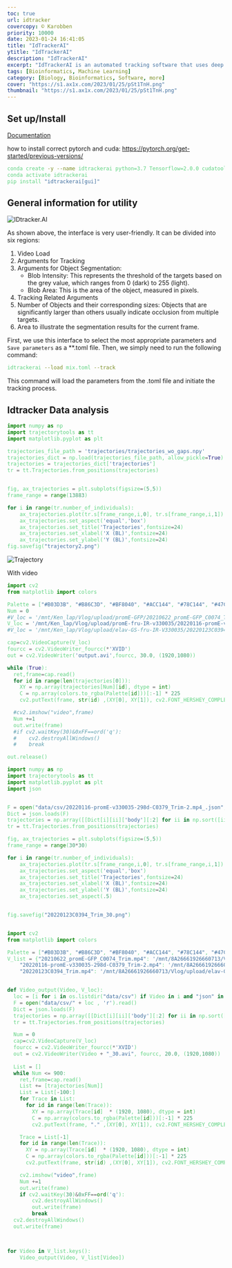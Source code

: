 ```yaml
---
toc: true
url: idtracker
covercopy: © Karobben
priority: 10000
date: 2023-01-24 16:41:05
title: "IdTrackerAI"
ytitle: "IdTrackerAI"
description: "IdTrackerAI"
excerpt: "IdTrackerAI is an automated tracking software that uses deep learning algorithms to track individual animals in videos, even in challenging conditions such as occlusions and interactions between animals. The software can be used to extract a variety of metrics, including animal trajectories, activity levels, and social behavior, making it a useful tool for behavioral research in fields such as ecology, neuroscience, and psychology. <a title='ChatGPT'>Who sad this?</a>"
tags: [Bioinformatics, Machine Learning]
category: [Biology, Bioinformatics, Software, more]
cover: "https://s1.ax1x.com/2023/01/25/pSt1TnH.png"
thumbnail: "https://s1.ax1x.com/2023/01/25/pSt1TnH.png"
---
```


## Set up/Install

[Documentation](https://idtracker.ai/en/latest/user_guide/installation.html)

how to install correct pytorch and cuda: https://pytorch.org/get-started/previous-versions/

```bash
conda create -y --name idtrackerai python=3.7 Tensorflow=2.0.0 cudatoolkit=11.3.1 pytorch=1.10.0
conda activate idtrackerai
pip install "idtrackerai[gui]"
```

## General information for utility

![IDtracker.AI](https://s1.ax1x.com/2023/06/28/pCwm69f.png)

As shown above, the interface is very user-friendly. It can be divided into six regions:

1. Video Load
2. Arguments for Tracking
3. Arguments for Object Segmentation:
    - Blob Intensity: This represents the threshold of the targets based on the grey value, which ranges from 0 (dark) to 255 (light).
    - Blob Area: This is the area of the object, measured in pixels.
4. Tracking Related Arguments
5. Number of Objects and their corresponding sizes: Objects that are significantly larger than others usually indicate occlusion from multiple targets.
6. Area to illustrate the segmentation results for the current frame.


First, we use this interface to select the most appropriate parameters and `Save parameters` as a **.toml file. Then, we simply need to run the following command:
```bash
idtrackerai --load mix.toml --track
```
This command will load the parameters from the .toml file and initiate the tracking process.



## Idtracker Data analysis

```python
import numpy as np
import trajectorytools as tt
import matplotlib.pyplot as plt

trajectories_file_path = 'trajectories/trajectories_wo_gaps.npy'
trajectories_dict = np.load(trajectories_file_path, allow_pickle=True).item()
trajectories = trajectories_dict['trajectories']
tr = tt.Trajectories.from_positions(trajectories)


fig, ax_trajectories = plt.subplots(figsize=(5,5))
frame_range = range(13883) 

for i in range(tr.number_of_individuals):
    ax_trajectories.plot(tr.s[frame_range,i,0], tr.s[frame_range,i,1])
    ax_trajectories.set_aspect('equal','box')
    ax_trajectories.set_title('Trajectories',fontsize=24)
    ax_trajectories.set_xlabel('X (BL)',fontsize=24)
    ax_trajectories.set_ylabel('Y (BL)',fontsize=24)
fig.savefig("trajectory2.png")
```


![Trajectory](https://s1.ax1x.com/2023/01/25/pSt1TnH.png)

With video

```python
import cv2
from matplotlib import colors

Palette = ["#B03D3B", "#B86C3D", "#BF8040", "#ACC144", "#78C144", "#47C291", "#478BC2", "#4760C2", "#574BC3", "#834BC3", "#C34BAB", "#C14465", "#DEB59C", "#D7DF9F", "#A7DF9F", "#9FDFD9", "#A3B3E0", "#D0A3E0", "#E2A7CD", "#361712", "#1A3913", "#132B39", "#2D1339", "#391330"]
Num = 0
#V_loc = '/mnt/Ken_lap/Vlog/upload/promE-GFP/20210622_promE-GFP_C0074_Trim.mp4'
V_loc = '/mnt/Ken_lap/Vlog/upload/promE-fru-IR-v330035/20220116-promE-v330035-298d-C0379_Trim-2.mp4'
#V_loc = '/mnt/Ken_lap/Vlog/upload/elav-GS-fru-IR-V330035/20220123C0394_Trim.mp4'

cap=cv2.VideoCapture(V_loc)
fourcc = cv2.VideoWriter_fourcc(*'XVID')
out = cv2.VideoWriter('output.avi',fourcc, 30.0, (1920,1080))

while (True):
  ret,frame=cap.read()
  for id in range(len(trajectories[0])):
    XY = np.array(trajectories[Num][id], dtype = int)
    C = np.array(colors.to_rgba(Palette[id]))[:-1] * 225
    cv2.putText(frame, str(id) ,(XY[0], XY[1]), cv2.FONT_HERSHEY_COMPLEX, 1, C, 2)

  #cv2.imshow("video",frame)
  Num +=1 
  out.write(frame)
  #if cv2.waitKey(30)&0xFF==ord('q'):
  #    cv2.destroyAllWindows()
  #    break

out.release()
```








```python
import numpy as np
import trajectorytools as tt
import matplotlib.pyplot as plt
import json


F = open("data/csv/20220116-promE-v330035-298d-C0379_Trim-2.mp4_.json", 'r').read()
Dict = json.loads(F)
trajectories = np.array([[Dict[i][ii]['body'][:2] for ii in np.sort([ii for ii in Dict['12'].keys()])] for i in Dict.keys()])
tr = tt.Trajectories.from_positions(trajectories)

fig, ax_trajectories = plt.subplots(figsize=(5,5))
frame_range = range(30*30) 

for i in range(tr.number_of_individuals):
    ax_trajectories.plot(tr.s[frame_range,i,0], tr.s[frame_range,i,1])
    ax_trajectories.set_aspect('equal','box')
    ax_trajectories.set_title('Trajectories',fontsize=24)
    ax_trajectories.set_xlabel('X (BL)',fontsize=24)
    ax_trajectories.set_ylabel('Y (BL)',fontsize=24)
    ax_trajectories.set_aspect(.5)


fig.savefig("20220123C0394_Trim_30.png")


import cv2
from matplotlib import colors

Palette = ["#B03D3B", "#B86C3D", "#BF8040", "#ACC144", "#78C144", "#47C291", "#478BC2", "#4760C2", "#574BC3", "#834BC3", "#C34BAB", "#C14465", "#DEB59C", "#D7DF9F", "#A7DF9F", "#9FDFD9", "#A3B3E0", "#D0A3E0", "#E2A7CD", "#361712", "#1A3913", "#132B39", "#2D1339", "#391330"]
V_list = {"20210622_promE-GFP_C0074_Trim.mp4": '/mnt/8A26661926660713/Vlog/upload/promE-GFP/20210622_promE-GFP_C0074_Trim.mp4',
    "20220116-promE-v330035-298d-C0379_Trim-2.mp4": '/mnt/8A26661926660713/Vlog/upload/promE-fru-IR-v330035/20220116-promE-v330035-298d-C0379_Trim-2.mp4',
    "20220123C0394_Trim.mp4": '/mnt/8A26661926660713/Vlog/upload/elav-GS-fru-IR-V330035/20220123C0394_Trim.mp4'}


def Video_output(Video, V_loc):
  loc = [i for i in os.listdir("data/csv") if Video in i and "json" in i][0]
  F = open("data/csv/" + loc , 'r').read()
  Dict = json.loads(F)
  trajectories = np.array([[Dict[i][ii]['body'][:2] for ii in np.sort([ii for ii in Dict['12'].keys()])] for i in Dict.keys()])
  tr = tt.Trajectories.from_positions(trajectories)

  Num = 0
  cap=cv2.VideoCapture(V_loc)
  fourcc = cv2.VideoWriter_fourcc(*'XVID')
  out = cv2.VideoWriter(Video + "_30.avi", fourcc, 20.0, (1920,1080))
  
  List = []
  while Num <= 900:
    ret,frame=cap.read()
    List += [trajectories[Num]]
    List = List[-100:]
    for Trace in List:
      for id in range(len(Trace)):
        XY = np.array(Trace[id]  * (1920, 1080), dtype = int)
        C = np.array(colors.to_rgba(Palette[id]))[:-1] * 225
        cv2.putText(frame, "." ,(XY[0], XY[1]), cv2.FONT_HERSHEY_COMPLEX, 1, C, 2)

    Trace = List[-1]
    for id in range(len(Trace)):
      XY = np.array(Trace[id]  * (1920, 1080), dtype = int)
      C = np.array(colors.to_rgba(Palette[id]))[:-1] * 225
      cv2.putText(frame, str(id) ,(XY[0], XY[1]), cv2.FONT_HERSHEY_COMPLEX, 1, C, 2)

    cv2.imshow("video",frame)
    Num +=1 
    out.write(frame)
    if cv2.waitKey(30)&0xFF==ord('q'):
        cv2.destroyAllWindows()
        out.write(frame)
        break
  cv2.destroyAllWindows()
  out.write(frame)



for Video in V_list.keys():
    Video_output(Video, V_list[Video])
```


































<style>
pre {
  background-color:#38393d;
  color: #5fd381;
}
</style>
